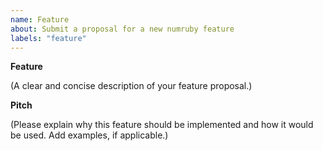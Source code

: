 ```yaml
---
name: Feature
about: Submit a proposal for a new numruby feature
labels: "feature"
---
```


**Feature**

(A clear and concise description of your feature proposal.)

**Pitch**

(Please explain why this feature should be implemented and how it would be used. Add examples, if applicable.)
